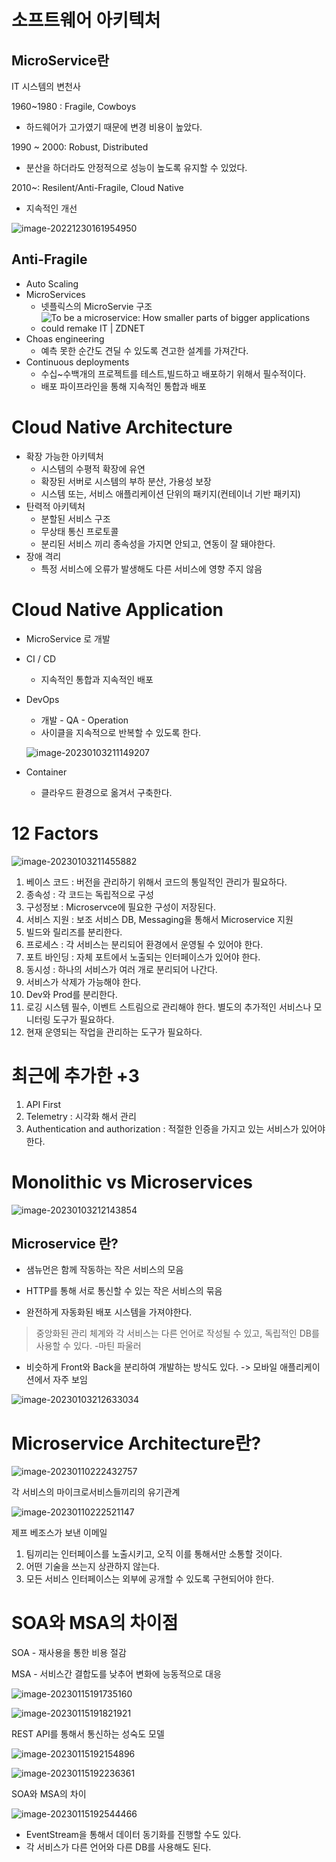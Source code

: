 

# 소프트웨어 아키텍처

## MicroService란

IT 시스템의 변천사

1960~1980 : Fragile, Cowboys

- 하드웨어가 고가였기 때문에 변경 비용이 높았다.

1990 ~ 2000: Robust, Distributed

- 분산을 하더라도 안정적으로 성능이 높도록 유지할 수 있었다.

2010~: Resilent/Anti-Fragile,  Cloud Native

- 지속적인 개선

![image-20221230161954950](images/image-20221230161954950.png)



## Anti-Fragile

- Auto Scaling
- MicroServices
  - 넷플릭스의 MicroServie 구조
  - ![To be a microservice: How smaller parts of bigger applications could remake  IT | ZDNET](https://www.zdnet.com/a/img/2018/07/30/3cd011df-430d-4cda-aab8-e6ae707eac1b/netflix-microservices-diagram-bruce-wong.jpg)
- Choas engineering
  - 예측 못한 순간도 견딜 수 있도록 견고한 설계를 가져간다.
- Continuous deployments
  - 수십~수백개의 프로젝트를 테스트,빌드하고 배포하기 위해서 필수적이다.
  - 배포 파이프라인을 통해 지속적인 통합과 배포



# Cloud Native Architecture

- 확장 가능한 아키텍처
  - 시스템의 수평적 확장에 유연
  - 확장된 서버로 시스템의 부하 분산, 가용성 보장
  - 시스템 또는, 서비스 애플리케이션 단위의 패키지(컨테이너 기반 패키지)
- 탄력적 아키텍처
  - 분할된 서비스 구조
  - 무상태 통신 프로토콜
  - 분리된 서비스 끼리 종속성을 가지면 안되고, 연동이 잘 돼야한다.
- 장애 격리
  - 특정 서비스에 오류가 발생해도 다른 서비스에 영향 주지 않음



# Cloud Native Application

- MicroService 로 개발

- CI / CD

  - 지속적인 통합과 지속적인 배포

- DevOps

  - 개발 - QA - Operation
  - 사이클을 지속적으로 반복할 수 있도록 한다.

  ![image-20230103211149207](images/image-20230103211149207.png)

- Container

  - 클라우드 환경으로 옮겨서 구축한다.



# 12 Factors

![image-20230103211455882](images/image-20230103211455882.png)



1. 베이스 코드 : 버전을 관리하기 위해서 코드의 통일적인 관리가 필요하다.
2. 종속성 : 각 코드는 독립적으로 구성
3. 구성정보 : Microservce에 필요한 구성이 저장된다.
4. 서비스 지원 : 보조 서비스 DB, Messaging을 통해서 Microservice 지원
5. 빌드와 릴리즈를 분리한다.
6. 프로세스 : 각 서비스는 분리되어 환경에서 운영될 수 있어야 한다.
7. 포트 바인딩 : 자체 포트에서 노출되는 인터페이스가 있어야 한다.
8. 동시성 : 하나의 서비스가 여러 개로 분리되어 나간다.
9. 서비스가 삭제가 가능해야 한다.
10. Dev와 Prod를 분리한다. 
11. 로깅 시스템 필수, 이벤트 스트림으로 관리해야 한다. 별도의 추가적인 서비스나 모니터링 도구가 필요하다.
12. 현재 운영되는 작업을 관리하는 도구가 필요하다.



# 최근에 추가한 +3

1. API First
2. Telemetry : 시각화 해서 관리
3. Authentication and authorization : 적절한 인증을 가지고 있는 서비스가 있어야 한다.



# Monolithic vs Microservices



![image-20230103212143854](images/image-20230103212143854.png)



## Microservice 란?

- 샘뉴먼은 함께 작동하는 작은 서비스의 모음

- HTTP를 통해 서로 통신할 수 있는 작은 서비스의 묶음
- 완전하게 자동화된 배포 시스템을 가져야한다.

> 중앙화된 관리 체계와 각 서비스는 다른 언어로 작성될 수 있고, 독립적인 DB를 사용할 수 있다. -마틴 파울러

- 비슷하게 Front와 Back을 분리하여 개발하는 방식도 있다. -> 모바일 애플리케이션에서 자주 보임

![image-20230103212633034](images/image-20230103212633034.png)



# Microservice Architecture란?

![image-20230110222432757](images/image-20230110222432757.png)

각 서비스의 마이크로서비스들끼리의 유기관계

![image-20230110222521147](images/image-20230110222521147.png)

제프 베조스가 보낸 이메일

1. 팀끼리는 인터페이스를 노출시키고, 오직 이를 통해서만 소통할 것이다.
2. 어떤 기술을 쓰는지 상관하지 않는다.
3. 모든 서비스 인터페이스는 외부에 공개할 수 있도록 구현되어야 한다.



# SOA와 MSA의 차이점

SOA - 재사용을 통한 비용 절감

MSA - 서비스간 결합도를 낮추어 변화에 능동적으로 대응

![image-20230115191735160](images/image-20230115191735160.png)

![image-20230115191821921](images/image-20230115191821921.png)



REST API를 통해서 통신하는 성숙도 모델

![image-20230115192154896](images/image-20230115192154896.png)

![image-20230115192236361](images/image-20230115192236361.png)



SOA와 MSA의 차이

![image-20230115192544466](images/image-20230115192544466.png)

- EventStream을 통해서 데이터 동기화를 진행할 수도 있다.
- 각 서비스가 다른 언어와 다른 DB를 사용해도 된다.
